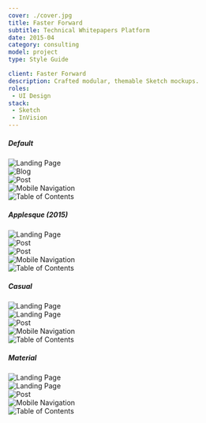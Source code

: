 ```yaml
---
cover: ./cover.jpg
title: Faster Forward
subtitle: Technical Whitepapers Platform
date: 2015-04
category: consulting
model: project
type: Style Guide

client: Faster Forward
description: Crafted modular, themable Sketch mockups.
roles:
 - UI Design
stack:
 - Sketch
 - InVision
---
```


##### Default

<div class="ui-screenshot">
	<img alt="Landing Page" src="./default-dark-desktop-landing.png" title="Landing Page" />
</div>

<div class="ui-screenshot">
	<img alt="Blog" src="./default-light-desktop-blog.png" title="Blog" />
</div>

<div class="grid three-column">
	<div class="ui-screenshot">
		<img alt="Post" src="./default-light-mobile-post.png" title="Post" />
	</div>
	<div class="ui-screenshot">
		<img alt="Mobile Navigation" src="./default-dark-mobile-nav.png" title="Mobile Navigation" />
	</div>
	<div class="ui-screenshot">
		<img alt="Table of Contents" src="./default-light-mobile-toc.png" title="Table of Contents" />
	</div>
</div>

##### Applesque (2015)

<div class="ui-screenshot">
	<img alt="Landing Page" src="./applesque-light-desktop-landing.png" title="Landing Page" />
</div>

<div class="ui-screenshot">
	<img alt="Post" src="./applesque-dark-desktop-post.png" title="Post" />
</div>

<div class="grid three-column">
	<div class="ui-screenshot">
		<img alt="Post" src="./applesque-light-mobile-post.png" title="Post" />
	</div>
	<div class="ui-screenshot">
		<img alt="Mobile Navigation" src="./applesque-light-mobile-nav.png" title="Mobile Navigation" />
	</div>
	<div class="ui-screenshot">
		<img alt="Table of Contents" src="./applesque-light-mobile-toc.png" title="Table of Contents" />
	</div>
</div>

##### Casual

<div class="ui-screenshot">
	<img alt="Landing Page" src="./casual-dark-desktop-landing.png" title="Landing Page" />
</div>

<div class="ui-screenshot">
	<img alt="Landing Page" src="./casual-light-desktop-landing.png" title="Landing Page" />
</div>

<div class="grid three-column">
	<div class="ui-screenshot">
		<img alt="Post" src="./casual-light-mobile-post.png" title="Post" />
	</div>
	<div class="ui-screenshot">
		<img alt="Mobile Navigation" src="./casual-dark-mobile-nav.png" title="Mobile Navigation" />
	</div>
	<div class="ui-screenshot">
		<img alt="Table of Contents" src="./casual-light-mobile-toc.png" title="Table of Contents" />
	</div>
</div>

##### Material

<div class="ui-screenshot">
	<img alt="Landing Page" src="./material-dark-desktop-landing.png" title="Landing Page" />
</div>

<div class="ui-screenshot">
	<img alt="Landing Page" src="./material-light-desktop-landing.png" title="Landing Page" />
</div>

<div class="grid three-column">
	<div class="ui-screenshot">
		<img alt="Post" src="./material-light-mobile-post.png" title="Post" />
	</div>
	<div class="ui-screenshot">
		<img alt="Mobile Navigation" src="./material-light-mobile-nav.png" title="Mobile Navigation" />
	</div>
	<div class="ui-screenshot">
		<img alt="Table of Contents" src="./material-light-mobile-toc.png" title="Table of Contents" />
	</div>
</div>
